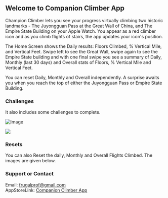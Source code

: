 ## Welcome to Companion Climber App

Champion Climber lets you see your progress virtually climbing two historic landmarks - The Juyongguan Pass at the Great Wall of China, and The Empire State Building on your Apple Watch. You appear as a red climber icon and as you climb flights of stairs, the app updates your icon's position.

The Home Screen shows the Daily results: Floors Climbed, % Vertical Mile, and Vertical Feet. Swipe left to see the Great Wall, swipe again to see the Empire State building and with one final swipe you see a summary of Daily, Monthly (last 30 days) and Overall stats of Floors, % Vertical Mile and Vertical Feet.

You can reset Daily, Monthly and Overall independently. A surprise awaits you when you reach the top of either the Juyongguan Pass or Empire State Building.


### Challenges

  It also includes some challenges to complete.

![Image](https://github.com/saad-creator/Companion.Climber/blob/main/Appstore%20SS1.jpg)

<img src="https://github.com/saad-creator/Companion.Climber/blob/main/Appstore%20SS1.jpg"/>




### Resets

  You can also Reset the daily, Monthly and Overall Flights Climbed. The images are given below.
  

### Support or Contact

Email: frugalprof@gmail.com <br>
AppStoreLink: [Companion Climber App](url)
